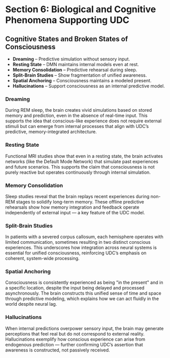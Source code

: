 # Section 6: Biological and Cognitive Phenomena Supporting UDC

## Cognitive States and Broken States of Consciousness

- **Dreaming** – Predictive simulation without sensory input.  
- **Resting State** – DMN maintains internal models even at rest.  
- **Memory Consolidation** – Predictive rehearsal during sleep.  
- **Split-Brain Studies** – Show fragmentation of unified awareness.  
- **Spatial Anchoring** – Consciousness maintains a modeled present.  
- **Hallucinations** – Support consciousness as an internal predictive model.

### Dreaming
During REM sleep, the brain creates vivid simulations based on stored memory and prediction, even in the absence of real-time input. This supports the idea that conscious-like experience does not require external stimuli but can emerge from internal processes that align with UDC’s predictive, memory-integrated architecture.

### Resting State
Functional MRI studies show that even in a resting state, the brain activates networks (like the Default Mode Network) that simulate past experiences and future scenarios. This supports the claim that consciousness is not purely reactive but operates continuously through internal simulation.

### Memory Consolidation
Sleep studies reveal that the brain replays recent experiences during non-REM stages to solidify long-term memory. These offline predictive rehearsals show how memory integration and feedback operate independently of external input — a key feature of the UDC model.

### Split-Brain Studies
In patients with a severed corpus callosum, each hemisphere operates with limited communication, sometimes resulting in two distinct conscious experiences. This underscores how integration across neural systems is essential for unified consciousness, reinforcing UDC’s emphasis on coherent, system-wide processing.

### Spatial Anchoring
Consciousness is consistently experienced as being "in the present" and in a specific location, despite the input being delayed and processed asynchronously. The brain constructs this unified sense of time and space through predictive modeling, which explains how we can act fluidly in the world despite neural lag.

### Hallucinations
When internal predictions overpower sensory input, the brain may generate perceptions that feel real but do not correspond to external reality. Hallucinations exemplify how conscious experience can arise from endogenous prediction — further confirming UDC’s assertion that awareness is constructed, not passively received.
